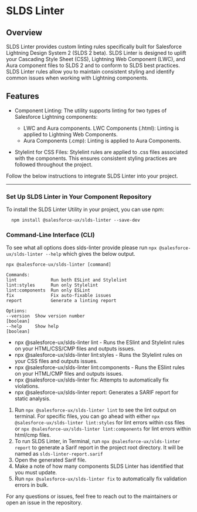 # SLDS Linter

## Overview

SLDS Linter provides custom linting rules specifically built for Salesforce Lightning Design System 2 (SLDS 2 beta). SLDS Linter is designed to uplift your Cascading Style Sheet (CSS), Lightning Web Component (LWC), and Aura component files to SLDS 2 and to conform to SLDS best practices. SLDS Linter rules allow you to maintain consistent styling and identify common issues when working with Lightning components. 

## Features

* Component Linting:
  The utility supports linting for two types of Salesforce Lightning components:

  * LWC and Aura components.
    LWC Components (.html): Linting is applied to Lightning Web Components.
  * Aura Components (.cmp): Linting is applied to Aura Components.

- Stylelint for CSS Files:
  Stylelint rules are applied to .css files associated with the components. This ensures consistent styling practices are followed throughout the project.

Follow the below instructions to integrate SLDS Linter into your project.

---

### Set Up SLDS Linter in Your Component Repository

To install the SLDS Linter Utility in your project, you can use npm:

  ```
    npm install @salesforce-ux/slds-linter --save-dev
  ```

### Command-Line Interface (CLI)

To see what all options does slds-linter provide please run `npx @salesforce-ux/slds-linter --help` which gives the below output.

  ```
  npx @salesforce-ux/slds-linter [command]

Commands:
  lint             Run both ESLint and Stylelint
  lint:styles      Run only Stylelint
  lint:components  Run only ESLint
  fix              Fix auto-fixable issues
  report           Generate a linting report

Options:
  --version  Show version number                                       [boolean]
  --help     Show help                                                 [boolean]
  ```

-	npx @salesforce-ux/slds-linter lint -  Runs the ESlint and Stylelint rules on your HTML/CSS/CMP files and outputs issues.
-	npx @salesforce-ux/slds-linter lint:styles - Runs the Stylelint rules on your CSS files and outputs issues.
-	npx @salesforce-ux/slds-linter lint:components -  Runs the ESlint rules on your HTML/CMP files and outputs issues.
-	npx @salesforce-ux/slds-linter fix: Attempts to automatically fix violations.
-	npx @salesforce-ux/slds-linter report: Generates a SARIF report for static analysis.


1. Run `npx @salesforce-ux/slds-linter lint` to see the lint output on terminal. For specific files, you can go ahead with either `npx @salesforce-ux/slds-linter lint:styles` for lint errors within css files or `npx @salesforce-ux/slds-linter lint:components` for lint errors within html/cmp files.
2. To run SLDS Linter, in Terminal, run `npx @salesforce-ux/slds-linter report` to generate a Sarif report in the project root directory. It will be named as `slds-linter-report.sarif`
3. Open the generated Sarif file.
4. Make a note of how many components SLDS Linter has identified that you must update.
5. Run `npx @salesforce-ux/slds-linter fix` to automatically fix validation errors in bulk.

For any questions or issues, feel free to reach out to the maintainers or open an issue in the repository.
